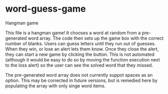 # word-guess-game
Hangman game

This file is a hangman game! It chooses a word at random from a pre-generated word array. The code then sets up the game box with the correct number of blanks. Users can guess letters until they run out of guesses. When they win, or lose an alert lets them know. Once they close the alert, they can start a new game by clicking the button. This is not automated (although it would be easy to do so by moving the function execution next to the loss alert) so the user can see the solved word that they missed.

The pre-generated word array does not currently suppot spaces as an option. This may be corrected in future versions, but is remedied here by populating the array with only singe word items.